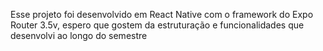 Esse projeto foi desenvolvido em React Native com o framework do Expo Router 3.5v, espero que gostem da estruturação e funcionalidades que desenvolvi ao longo do semestre
